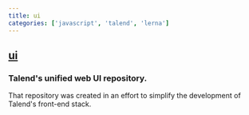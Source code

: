 ```yaml
---
title: ui
categories: ['javascript', 'talend', 'lerna']
---
```

## [ui](https://github.com/Talend/ui)

### Talend's unified web UI repository.


That repository was created in an effort to simplify the development of Talend's front-end stack.
